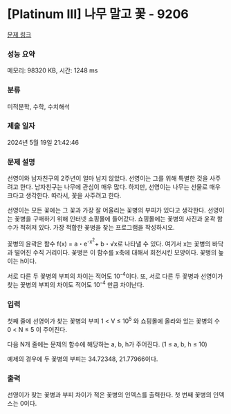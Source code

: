 # [Platinum III] 나무 말고 꽃 - 9206 

[문제 링크](https://www.acmicpc.net/problem/9206) 

### 성능 요약

메모리: 98320 KB, 시간: 1248 ms

### 분류

미적분학, 수학, 수치해석

### 제출 일자

2024년 5월 19일 21:42:46

### 문제 설명

<p>선영이와 남자친구의 2주년이 얼마 남지 않았다. 선영이는 그를 위해 특별한 것을 사주려고 한다. 남자친구는 나무에 관심이 매우 많다. 하지만, 선영이는 나무는 선물로 매우 크다고 생각한다. 따라서, 꽃을 사주려고 한다.</p>

<p>선영이는 모든 꽃에는 그 꽃과 가장 잘 어울리는 꽃병의 부피가 있다고 생각한다. 선영이는 꽃병을 구매하기 위해 인터넷 쇼핑몰에 들어갔다. 쇼핑몰에는 꽃병의 사진과 윤곽 함수가 적혀져 있다. 가장 적합한 꽃병을 찾는 프로그램을 작성하시오.</p>

<p>꽃병의 윤곽은 함수 f(x) = a・e<sup>-x<sup>2</sup></sup>+ b・√x로 나타낼 수 있다. 여기서 x는 꽃병의 바닥과 떨어진 수직 거리이다. 꽃병은 이 함수를 x축에 대해서 회전시킨 모양이다. 꽃병의 높이는 h이다.</p>

<p>서로 다른 두 꽃병의 부피의 차이는 적어도 10<sup>-4</sup>이다. 또, 서로 다른 두 꽃병과 선영이가 찾는 꽃병의 부피의 차이도 적어도 10<sup>-4</sup> 만큼 차이난다.</p>

### 입력 

 <p>첫째 줄에 선영이가 찾는 꽃병의 부피 1 < V ≤ 10<sup>5</sup> 와 쇼핑몰에 올라와 있는 꽃병의 수 0 < N ≤ 5 이 주어진다.</p>

<p>다음 N개 줄에는 문제의 함수에 해당하는 a, b, h가 주어진다. (1 ≤ a, b, h ≤ 10)</p>

<p>예제의 경우에 두 꽃병의 부피는 34.72348, 21.77966이다.</p>

### 출력 

 <p>선영이가 찾는 꽃병과 부피 차이가 적은 꽃병의 인덱스를 출력한다. 첫 번째 꽃병의 인덱스는 0이다.</p>

